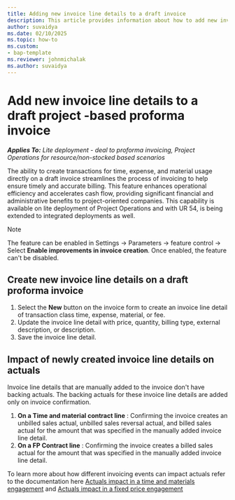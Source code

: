 ```yaml
---
title: Adding new invoice line details to a draft invoice
description: This article provides information about how to add new invoice line details to an existing proforma project-based invoice in draft status.
author: suvaidya
ms.date: 02/10/2025
ms.topic: how-to
ms.custom: 
- bap-template
ms.reviewer: johnmichalak
ms.author: suvaidya
---
```

# Add new invoice line details to a draft project -based proforma invoice

_**Applies To:** Lite deployment - deal to proforma invoicing, Project Operations for resource/non-stocked based scenarios_

The ability to create transactions for time, expense, and material usage directly on a draft invoice streamlines the process of invoicing to help ensure timely and accurate billing. This feature enhances operational efficiency and accelerates cash flow, providing significant financial and administrative benefits to project-oriented companies. This capability is available on lite deployment of Project Operations and with UR 54, is being extended to integrated deployments as well. 

> [!NOTE]
> The feature can be enabled in Settings -> Parameters -> feature control -> Select **Enable improvements in invoice creation**.
> Once enabled, the feature can't be disabled.

## Create new invoice line details on a draft proforma invoice
1. Select the **New** button on the invoice form to create an invoice line detail of transaction class time, expense, material, or fee.
2. Update the invoice line detail with price, quantity, billing type, external description, or description.
3. Save the invoice line detail.


## Impact of newly created invoice line details on actuals 
Invoice line details that are manually added to the invoice don't have backing actuals. The backing actuals for these invoice line details are added only on invoice confirmation. 

1. **On a Time and material contract line** : Confirming the invoice creates an unbilled sales actual, unbilled sales reversal actual, and billed sales actual for the amount that was specified in the manually added invoice line detail.
2. **On a FP Contract line** : Confirming the invoice creates a billed sales actual for the amount that was specified in the manually added invoice line detail.

To learn more about how different invoicing events can impact actuals refer to the documentation here [Actuals impact in a time and materials engagement](ActualsonTM.md) and [Actuals impact in a fixed price engagement](ActualonFP.md)
